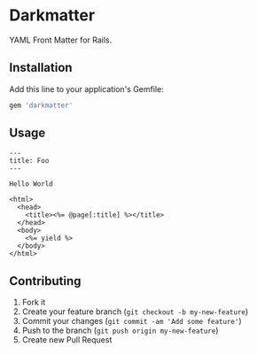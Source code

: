 # Darkmatter

YAML Front Matter for Rails.

## Installation

Add this line to your application's Gemfile:

```ruby
gem 'darkmatter'
```

## Usage

```erb
---
title: Foo
---

Hello World
```

```erb
<html>
  <head>
    <title><%= @page[:title] %></title>
  </head>
  <body>
    <%= yield %>
  </body>
</html>
```

## Contributing

1. Fork it
2. Create your feature branch (`git checkout -b my-new-feature`)
3. Commit your changes (`git commit -am 'Add some feature'`)
4. Push to the branch (`git push origin my-new-feature`)
5. Create new Pull Request

